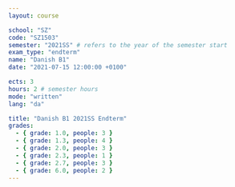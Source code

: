 ```yaml
---
layout: course

school: "SZ"
code: "SZ1503"
semester: "2021SS" # refers to the year of the semester start
exam_type: "endterm"
name: "Danish B1"
date: "2021-07-15 12:00:00 +0100"

ects: 3
hours: 2 # semester hours
mode: "written"
lang: "da"

title: "Danish B1 2021SS Endterm"
grades:
  - { grade: 1.0, people: 3 }
  - { grade: 1.3, people: 4 }
  - { grade: 2.0, people: 3 }
  - { grade: 2.3, people: 1 }
  - { grade: 2.7, people: 3 }
  - { grade: 6.0, people: 2 }
---
```



